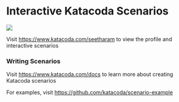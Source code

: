 # Interactive Katacoda Scenarios

[![](http://shields.katacoda.com/katacoda/seetharam/count.svg)](https://www.katacoda.com/seetharam "Get your profile on Katacoda.com")

Visit https://www.katacoda.com/seetharam to view the profile and interactive scenarios

### Writing Scenarios
Visit https://www.katacoda.com/docs to learn more about creating Katacoda scenarios

For examples, visit https://github.com/katacoda/scenario-example
